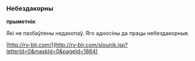 ### Небездакорны
**прыметнік**

Які не пазбаўлены недахопаў. Яго адносіны да працы небездакорныя.

<a rel="author">[http://rv-blr.com/](http://rv-blr.com/slounik.jsp?letterId=0&maskId=0&pageId=1884)</a>
